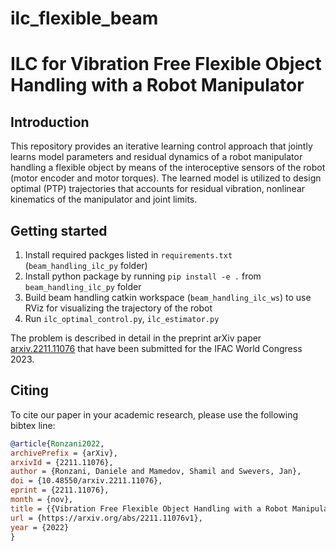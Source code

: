 # ilc_flexible_beam
# ILC for Vibration Free Flexible Object Handling with a Robot Manipulator

## Introduction
This repository provides an iterative learning control approach that jointly learns model parameters and residual dynamics of a robot manipulator handling a flexible object by means of the interoceptive sensors of the robot (motor encoder and motor torques). The learned model is utilized to design optimal (PTP) trajectories that accounts for residual vibration, nonlinear kinematics of the manipulator and joint limits.

## Getting started
1. Install required packges listed in `requirements.txt` (`beam_handling_ilc_py` folder)
2. Install python package by running `pip install -e .` from `beam_handling_ilc_py` folder
3. Build beam handling catkin workspace (`beam_handling_ilc_ws`) to use RViz for visualizing the trajectory of the robot
4. Run `ilc_optimal_control.py`, `ilc_estimator.py`

The problem is described in detail in the preprint arXiv paper [arxiv.2211.11076](https://doi.org/10.48550/arXiv.2211.11076
) that have been submitted for the IFAC World Congress 2023. 

## Citing
To cite our paper in your academic research, please use the following bibtex line:
```bibtex
@article{Ronzani2022,
archivePrefix = {arXiv},
arxivId = {2211.11076},
author = {Ronzani, Daniele and Mamedov, Shamil and Swevers, Jan},
doi = {10.48550/arxiv.2211.11076},
eprint = {2211.11076},
month = {nov},
title = {{Vibration Free Flexible Object Handling with a Robot Manipulator Using Learning Control}},
url = {https://arxiv.org/abs/2211.11076v1},
year = {2022}
}

```
